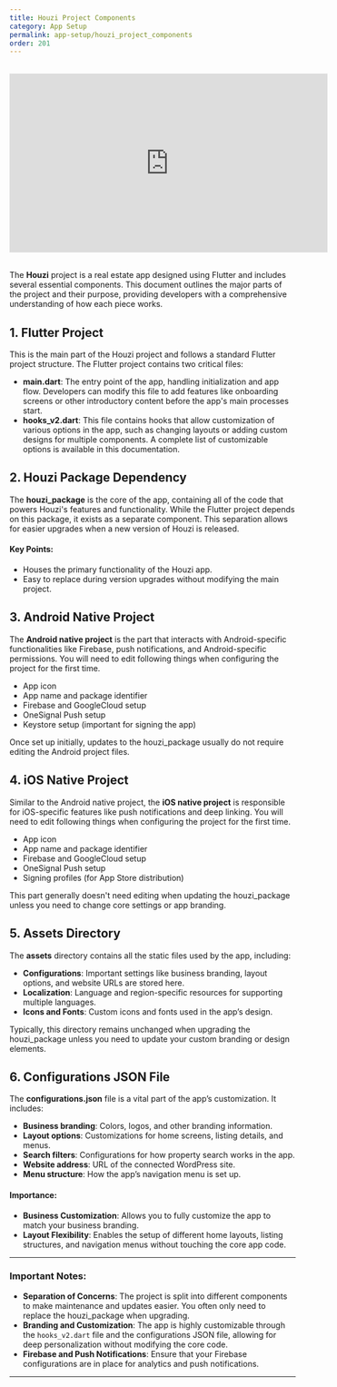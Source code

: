 ```yaml
---
title: Houzi Project Components
category: App Setup
permalink: app-setup/houzi_project_components
order: 201
---
```


<br/>
<iframe width="560" height="315" src="https://www.youtube.com/embed/0-5-glZjV5A" frameborder="0" allow="accelerometer; autoplay; clipboard-write; encrypted-media; gyroscope; picture-in-picture" allowfullscreen></iframe>
<br/>
<br/>

The **Houzi** project is a real estate app designed using Flutter and includes several essential components. This document outlines the major parts of the project and their purpose, providing developers with a comprehensive understanding of how each piece works.

## 1. Flutter Project

This is the main part of the Houzi project and follows a standard Flutter project structure. The Flutter project contains two critical files:
- **main.dart**: The entry point of the app, handling initialization and app flow. Developers can modify this file to add features like onboarding screens or other introductory content before the app's main processes start.
- **hooks_v2.dart**: This file contains hooks that allow customization of various options in the app, such as changing layouts or adding custom designs for multiple components. A complete list of customizable options is available in this documentation.

## 2. Houzi Package Dependency

The **houzi_package** is the core of the app, containing all of the code that powers Houzi's features and functionality. While the Flutter project depends on this package, it exists as a separate component. This separation allows for easier upgrades when a new version of Houzi is released.

#### Key Points:
- Houses the primary functionality of the Houzi app.
- Easy to replace during version upgrades without modifying the main project.

## 3. Android Native Project

The **Android native project** is the part that interacts with Android-specific functionalities like Firebase, push notifications, and Android-specific permissions.
You will need to edit following things when configuring the project for the first time.

- App icon
- App name and package identifier
- Firebase and GoogleCloud setup
- OneSignal Push setup 
- Keystore setup (important for signing the app)

Once set up initially, updates to the houzi_package usually do not require editing the Android project files.

## 4. iOS Native Project

Similar to the Android native project, the **iOS native project** is responsible for iOS-specific features like push notifications and deep linking.
You will need to edit following things when configuring the project for the first time.
- App icon
- App name and package identifier
- Firebase and GoogleCloud setup
- OneSignal Push setup
- Signing profiles (for App Store distribution)

This part generally doesn't need editing when updating the houzi_package unless you need to change core settings or app branding.

## 5. Assets Directory

The **assets** directory contains all the static files used by the app, including:
- **Configurations**: Important settings like business branding, layout options, and website URLs are stored here.
- **Localization**: Language and region-specific resources for supporting multiple languages.
- **Icons and Fonts**: Custom icons and fonts used in the app’s design.

Typically, this directory remains unchanged when upgrading the houzi_package unless you need to update your custom branding or design elements.

## 6. Configurations JSON File

The **configurations.json** file is a vital part of the app’s customization. It includes:
- **Business branding**: Colors, logos, and other branding information.
- **Layout options**: Customizations for home screens, listing details, and menus.
- **Search filters**: Configurations for how property search works in the app.
- **Website address**: URL of the connected WordPress site.
- **Menu structure**: How the app’s navigation menu is set up.

#### Importance:
- **Business Customization**: Allows you to fully customize the app to match your business branding.
- **Layout Flexibility**: Enables the setup of different home layouts, listing structures, and navigation menus without touching the core app code.

--- 
### Important Notes:
- **Separation of Concerns**: The project is split into different components to make maintenance and updates easier. You often only need to replace the houzi_package when upgrading.
- **Branding and Customization**: The app is highly customizable through the `hooks_v2.dart` file and the configurations JSON file, allowing for deep personalization without modifying the core code.
- **Firebase and Push Notifications**: Ensure that your Firebase configurations are in place for analytics and push notifications.
  
--- 
